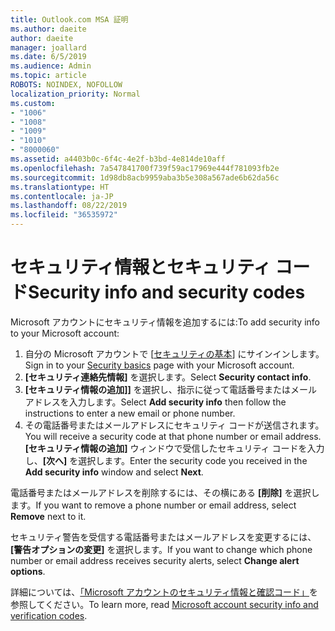 ```yaml
---
title: Outlook.com MSA 証明
ms.author: daeite
author: daeite
manager: joallard
ms.date: 6/5/2019
ms.audience: Admin
ms.topic: article
ROBOTS: NOINDEX, NOFOLLOW
localization_priority: Normal
ms.custom:
- "1006"
- "1008"
- "1009"
- "1010"
- "8000060"
ms.assetid: a4403b0c-6f4c-4e2f-b3bd-4e814de10aff
ms.openlocfilehash: 7a547841700f739f59ac17969e444f781093fb2e
ms.sourcegitcommit: 1d98db8acb9959aba3b5e308a567ade6b62da56c
ms.translationtype: HT
ms.contentlocale: ja-JP
ms.lasthandoff: 08/22/2019
ms.locfileid: "36535972"
---
```

# <a name="security-info-and-security-codes"></a><span data-ttu-id="e9ec9-102">セキュリティ情報とセキュリティ コード</span><span class="sxs-lookup"><span data-stu-id="e9ec9-102">Security info and security codes</span></span>

<span data-ttu-id="e9ec9-103">Microsoft アカウントにセキュリティ情報を追加するには:</span><span class="sxs-lookup"><span data-stu-id="e9ec9-103">To add security info to your Microsoft account:</span></span>

1. <span data-ttu-id="e9ec9-104">自分の Microsoft アカウントで [[セキュリティの基本](https://account.microsoft.com/security)] にサインインします。</span><span class="sxs-lookup"><span data-stu-id="e9ec9-104">Sign in to your [Security basics](https://account.microsoft.com/security) page with your Microsoft account.</span></span>
1. <span data-ttu-id="e9ec9-105">**[セキュリティ連絡先情報]** を選択します。</span><span class="sxs-lookup"><span data-stu-id="e9ec9-105">Select **Security contact info**.</span></span>
1. <span data-ttu-id="e9ec9-106">**[セキュリティ情報の追加]]** を選択し、指示に従って電話番号またはメールアドレスを入力します。</span><span class="sxs-lookup"><span data-stu-id="e9ec9-106">Select **Add security info** then follow the instructions to enter a new email or phone number.</span></span>
1. <span data-ttu-id="e9ec9-107">その電話番号またはメールアドレスにセキュリティ コードが送信されます。</span><span class="sxs-lookup"><span data-stu-id="e9ec9-107">You will receive a security code at that phone number or email address.</span></span> <span data-ttu-id="e9ec9-108">**[セキュリティ情報の追加]** ウィンドウで受信したセキュリティ コードを入力し、**[次へ]** を選択します。</span><span class="sxs-lookup"><span data-stu-id="e9ec9-108">Enter the security code you received in the **Add security info** window and select **Next**.</span></span>

<span data-ttu-id="e9ec9-109">電話番号またはメールアドレスを削除するには、その横にある **[削除]** を選択します。</span><span class="sxs-lookup"><span data-stu-id="e9ec9-109">If you want to remove a phone number or email address, select **Remove** next to it.</span></span>

<span data-ttu-id="e9ec9-110">セキュリティ警告を受信する電話番号またはメールアドレスを変更するには、**[警告オプションの変更]** を選択します。</span><span class="sxs-lookup"><span data-stu-id="e9ec9-110">If you want to change which phone number or email address receives security alerts, select **Change alert options**.</span></span>

<span data-ttu-id="e9ec9-111">詳細については、[「Microsoft アカウントのセキュリティ情報と確認コード」](https://support.microsoft.com/help/12428/)を参照してください。</span><span class="sxs-lookup"><span data-stu-id="e9ec9-111">To learn more, read [Microsoft account security info and verification codes](https://support.microsoft.com/help/12428/).</span></span>